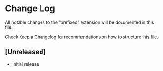 # Change Log

All notable changes to the "prefixed" extension will be documented in this file.

Check [Keep a Changelog](http://keepachangelog.com/) for recommendations on how to structure this file.

## [Unreleased]

- Initial release
